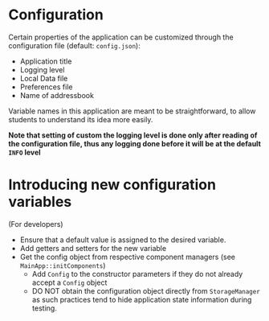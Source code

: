 # Configuration

Certain properties of the application can be customized through the configuration file (default: `config.json`):

- Application title
- Logging level
- Local Data file
- Preferences file
- Name of addressbook

Variable names in this application are meant to be straightforward, to allow students to understand its idea more easily.

**Note that setting of custom the logging level is done only after reading of the configuration file, thus any logging done before it will be at the default `INFO` level**

# Introducing new configuration variables
(For developers)
- Ensure that a default value is assigned to the desired variable.
- Add getters and setters for the new variable
- Get the config object from respective component managers (see `MainApp::initComponents`)
  - Add `Config` to the constructor parameters if they do not already accept a `Config` object
  - DO NOT obtain the configuration object directly from `StorageManager` as such practices tend to hide application state information during testing.
